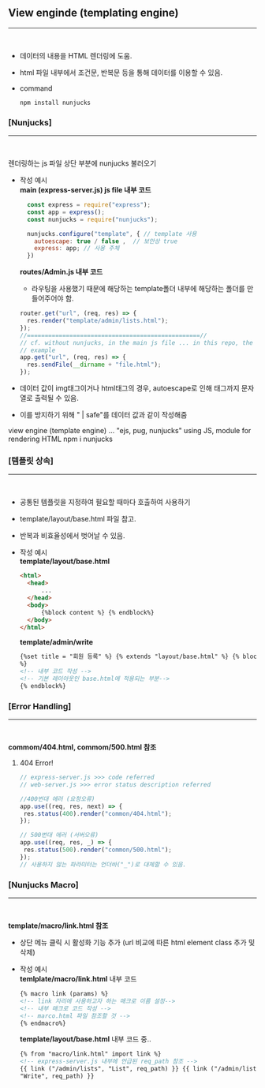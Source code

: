## View enginde (templating engine)

---

<br>

- 데이터의 내용을 HTML 렌더링에 도움.
- html 파일 내부에서 조건문, 반복문 등을 통해 데이터를 이용할 수 있음.

- command

  ```
  npm install nunjucks
  ```

### **[Nunjucks]**

---

<br>

렌더링하는 js 파일 상단 부분에 nunjucks 불러오기

- 작성 예시  
  **main (express-server.js) js file 내부 코드**

  ```javascript
    const express = require("express");
    const app = express();
    const nunjucks = require("nunjucks");

    nunjucks.configure("template", { // template 사용
      autoescape: true / false ,  // 보안상 true
      express: app; // 사용 주체
    })
  ```

  **routes/Admin.js 내부 코드**

  - 라우팅을 사용했기 때문에 해당하는 template폴더 내부에 해당하는 폴더를 만들어주어야 함.

  ```javascript
  router.get("url", (req, res) => {
  	res.render("template/admin/lists.html");
  });
  //=================================================//
  // cf. without nunjucks, in the main js file ... in this repo, the "express-server.js"
  // example
  app.get("url", (req, res) => {
  	res.sendFile(__dirname + "file.html");
  });
  ```

- 데이터 값이 img태그이거나 html태그의 경우, autoescape로 인해 태그까지 문자열로 출력될 수 있음.
- 이를 방지하기 위해 " | safe"를 데이터 값과 같이 작성해줌

view engine (template engine) ... "ejs, pug, nunjucks"
using JS, module for rendering HTML
npm i nunjucks

### **[템플릿 상속]**

---

<br>

- 공통된 템플릿을 지정하여 필요할 때마다 호출하여 사용하기
- template/layout/base.html 파일 참고.
- 반복과 비효율성에서 벗어날 수 있음.
- 작성 예시  
  **template/layout/base.html**

  ```html
  <html>
  	<head>
  		...
  	</head>
  	<body>
  		{%block content %} {% endblock%}
  	</body>
  </html>
  ```

  **template/admin/write**

  ```html
  {%set title = "회원 등록" %} {% extends "layout/base.html" %} {% block content
  %}
  <!-- 내부 코드 작성 -->
  <!-- 기본 레이아웃인 base.html에 적용되는 부분-->
  {% endblock%}
  ```

### **[Error Handling]**

---

<br>

**commom/404.html, commom/500.html 참조**

1. 404 Error!

   ```javascript
   // express-server.js >>> code referred
   // web-server.js >>> error status description referred

   //400번대 에러 (요청오류)
   app.use((req, res, next) => {
   	res.status(400).render("common/404.html");
   });

   // 500번대 에러 (서버오류)
   app.use((req, res, _) => {
   	res.status(500).render("common/500.html");
   });
   // 사용하지 않는 파라미터는 언더바("_")로 대체할 수 있음.
   ```

### **[Nunjucks Macro]**

---

<br>

**template/macro/link.html 참조**

- 상단 메뉴 클릭 시 활성화 기능 추가 (url 비교에 따른 html element class 추가 및 삭제)
- 작성 예시  
  **temlplate/macro/link.html** 내부 코드

  ```html
  {% macro link (params) %}
  <!-- link 자리에 사용하고자 하는 매크로 이름 설정-->
  <!-- 내부 매크로 코드 작성 -->
  <!-- marco.html 파일 참조할 것 -->
  {% endmacro%}
  ```

  **template/layout/base.html** 내부 코드 중..

  ```html
  {% from "macro/link.html" import link %}
  <!-- express-server.js 내부에 언급된 req_path 참조 -->
  {{ link ("/admin/lists", "List", req_path) }} {{ link ("/admin/lists/write",
  "Write", req_path) }}
  ```
